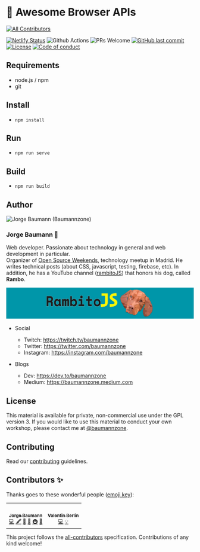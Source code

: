 # 🦄 Awesome Browser APIs

<!-- ALL-CONTRIBUTORS-BADGE:START - Do not remove or modify this section -->
[![All Contributors](https://img.shields.io/badge/all_contributors-2-orange.svg?style=flat-square)](#contributors-)
<!-- ALL-CONTRIBUTORS-BADGE:END -->

[![Netlify Status](https://api.netlify.com/api/v1/badges/b338b324-bd00-478b-bfd7-e88306a7ad07/deploy-status)](https://app.netlify.com/sites/awesome-browser-apis/deploys)
![Github Actions](https://github.com/baumannzone/awesome-browser-apis/workflows/Node.js%20CI/badge.svg)
![PRs Welcome](https://img.shields.io/badge/PRs-welcome-brightgreen.svg)
[![GitHub last commit](https://img.shields.io/github/last-commit/baumannzone/awesome-browser-apis)](https://github.com/baumannzone/browser-apis/commits/master)
[![License](https://img.shields.io/github/license/baumannzone/awesome-browser-apis?color=blue)](./LICENSE)
[![Code of conduct](https://img.shields.io/badge/code%20of-conduct-ff69b4.svg)](https://github.com/baumannzone/awesome-browser-apis/blob/master/CODE_OF_CONDUCT.md)


## Requirements
- node.js / npm
- git

## Install
- `npm install`

## Run
- `npm run serve` 

## Build 
- `npm run build`

## Author
<img src="https://avatars0.githubusercontent.com/u/5422102?v=4" width="100px;" alt="Jorge Baumann (Baumannzone)"/>

### Jorge Baumann 🦄
Web developer. Passionate about technology in general and web development in particular.  
Organizer of [Open Source Weekends](https://www.meetup.com/es-ES/Open-Source-Weekends), technology meetup in Madrid.
He writes technical posts (about CSS, javascript, testing, firebase, etc). In addition, he has a YouTube channel ([rambitoJS](https://www.youtube.com/channel/UCTTj5ztXnGeDRPFVsBp7VMA)) that honors his dog, called **Rambo**.

[![RambitoJS](./assets/rambito.jpg)](https://www.youtube.com/channel/UCTTj5ztXnGeDRPFVsBp7VMA)
- Social
  - Twitch: https://twitch.tv/baumannzone
  - Twitter: https://twitter.com/baumannzone
  - Instagram: https://instagram.com/baumannzone


- Blogs
  - Dev: https://dev.to/baumannzone
  - Medium: https://baumannzone.medium.com


## License
This material is available for private, non-commercial use under the GPL version 3. If you would like to use this material to conduct your own workshop,
please contact me at [@baumannzone](https://twitter.com/baumannzone).

## Contributing
Read our [contributing](./CONTRIBUTING.md) guidelines.
 
## Contributors ✨

Thanks goes to these wonderful people ([emoji key](https://allcontributors.org/docs/en/emoji-key)):

<!-- ALL-CONTRIBUTORS-LIST:START - Do not remove or modify this section -->
<!-- prettier-ignore-start -->
<!-- markdownlint-disable -->
<table>
  <tr>
    <td align="center"><a href="https://twitter.com/baumannzone"><img src="https://avatars0.githubusercontent.com/u/5422102?v=4" width="100px;" alt=""/><br /><sub><b>Jorge Baumann</b></sub></a><br /><a href="https://github.com/baumannzone/awesome-browser-apis/commits?author=baumannzone" title="Code">💻</a> <a href="#content-baumannzone" title="Content">🖋</a> <a href="https://github.com/baumannzone/awesome-browser-apis/commits?author=baumannzone" title="Documentation">📖</a> <a href="#design-baumannzone" title="Design">🎨</a> <a href="#infra-baumannzone" title="Infrastructure (Hosting, Build-Tools, etc)">🚇</a> <a href="#maintenance-baumannzone" title="Maintenance">🚧</a></td>
    <td align="center"><a href="https://valya.codes"><img src="https://avatars0.githubusercontent.com/u/7880641?v=4" width="100px;" alt=""/><br /><sub><b>Valentin Berlin</b></sub></a><br /><a href="https://github.com/baumannzone/awesome-browser-apis/commits?author=valenber" title="Code">💻</a> <a href="#example-valenber" title="Examples">💡</a></td>
  </tr>
</table>

<!-- markdownlint-enable -->
<!-- prettier-ignore-end -->
<!-- ALL-CONTRIBUTORS-LIST:END -->

This project follows the [all-contributors](https://github.com/all-contributors/all-contributors) specification. Contributions of any kind welcome!
